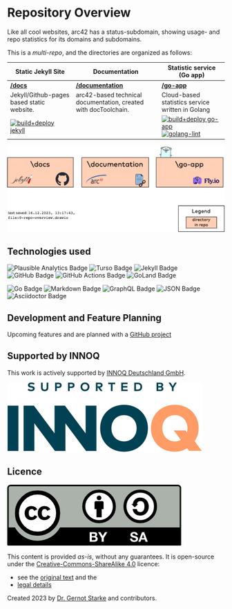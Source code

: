 # Repository Overview
Like all cool websites, arc42 has a status-subdomain, showing usage- and repo statistics for its domains and subdomains.

This is a _multi-repo_, and the directories are organized as follows:

| **Static Jekyll Site** | **Documentation**  | **Statistic service (Go app)** |
|------|--------|----------------|
| [**/docs**](/docs) | [**/documentation**](/documentation) |[**/go-app**](/go-app)  |
|  Jekyll/Github-pages based static website.|arc42-based technical  documentation, created with docToolchain. | Cloud-based statistics service written in Golang |
| [![build+deploy jekyll](https://github.com/arc42/status.arc42.org-site/actions/workflows/pages/pages-build-deployment/badge.svg)](https://github.com/arc42/status.arc42.org-site/actions/workflows/pages/pages-build-deployment) |    | [![build+deploy go-app](https://github.com/arc42/status.arc42.org-site/actions/workflows/fly.yml/badge.svg?branch=main)](https://github.com/arc42/status.arc42.org-site/actions/workflows/fly.yml) <br>[![golang-lint](https://github.com/arc42/status.arc42.org-site/actions/workflows/golang-lint.yml/badge.svg)](https://github.com/arc42/status.arc42.org-site/actions/workflows/golang-lint.yml) |

![Repo overview with logos](documentation/images/0-repo-overview.drawio.png)

## Technologies used

![Plausible Analytics Badge](https://img.shields.io/badge/Plausible%20Analytics-5850EC?logo=plausibleanalytics&logoColor=fff&style=plastic)
![Turso Badge](https://img.shields.io/badge/Turso-4FF8D2?logo=turso&logoColor=000&style=plastic)
![Jekyll Badge](https://img.shields.io/badge/Jekyll-C00?logo=jekyll&logoColor=fff&style=plastic)
![GitHub Badge](https://img.shields.io/badge/GitHub-181717?logo=github&logoColor=fff&style=plastic)
![GitHub Actions Badge](https://img.shields.io/badge/GitHub%20Actions-2088FF?logo=githubactions&logoColor=fff&style=plastic)
![GoLand Badge](https://img.shields.io/badge/GoLand-000?logo=goland&logoColor=fff&style=plastic)

![Go Badge](https://img.shields.io/badge/Go-00ADD8?logo=go&logoColor=fff&style=plastic)
![Markdown Badge](https://img.shields.io/badge/Markdown-000?logo=markdown&logoColor=fff&style=plastic)
![GraphQL Badge](https://img.shields.io/badge/GraphQL-E10098?logo=graphql&logoColor=fff&style=plastic)
![JSON Badge](https://img.shields.io/badge/JSON-000?logo=json&logoColor=fff&style=plastic)
![Asciidoctor Badge](https://img.shields.io/badge/Asciidoctor-E40046?logo=asciidoctor&logoColor=fff&style=plastic)

## Development and Feature Planning


Upcoming features and are planned with a [GitHub project](https://github.com/orgs/arc42/projects/5/views/1)

## Supported by INNOQ

This work is actively supported by [INNOQ Deutschland GmbH](https://innoq.com).

![Supported by INNOQ](documentation/images/supported-by-innoq.svg)

## Licence

![CC-BY-SA](documentation/images/by-sa.png)

This content is provided _as-is_, without any guarantees. 
It is open-source under the [Creative-Commons-ShareAlike 4.0](https://creativecommons.org/licenses/by-sa/4.0/deed.en) licence:

* see the [original text](https://creativecommons.org/licenses/by-sa/4.0/) and the
* [legal details](https://creativecommons.org/licenses/by-sa/4.0/legalcode.en)


Created 2023 by [Dr. Gernot Starke](https://gernotstarke.de) and contributors. 

